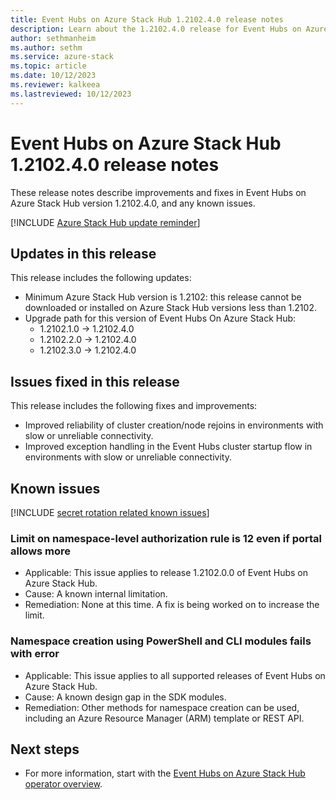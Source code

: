 ```yaml
---
title: Event Hubs on Azure Stack Hub 1.2102.4.0 release notes 
description: Learn about the 1.2102.4.0 release for Event Hubs on Azure Stack Hub, including bug fixes, features, and how to install the update.
author: sethmanheim
ms.author: sethm
ms.service: azure-stack
ms.topic: article
ms.date: 10/12/2023
ms.reviewer: kalkeea
ms.lastreviewed: 10/12/2023
---
```


# Event Hubs on Azure Stack Hub 1.2102.4.0 release notes

These release notes describe improvements and fixes in Event Hubs on Azure Stack Hub version 1.2102.4.0, and any known issues.

[!INCLUDE [Azure Stack Hub update reminder](../includes/event-hubs-hub-update-banner.md)]

## Updates in this release

This release includes the following updates:

- Minimum Azure Stack Hub version is 1.2102: this release cannot be downloaded or installed on Azure Stack Hub versions less than 1.2102.
- Upgrade path for this version of Event Hubs On Azure Stack Hub:
  - 1.2102.1.0 -> 1.2102.4.0
  - 1.2102.2.0 -> 1.2102.4.0
  - 1.2102.3.0 -> 1.2102.4.0

## Issues fixed in this release

This release includes the following fixes and improvements:

- Improved reliability of cluster creation/node rejoins in environments with slow or unreliable connectivity.
- Improved exception handling in the Event Hubs cluster startup flow in environments with slow or unreliable connectivity.

## Known issues

[!INCLUDE [secret rotation related known issues](../includes/event-hubs-secret-rotation-related-known-issues.md)]

### Limit on namespace-level authorization rule is 12 even if portal allows more  

- Applicable: This issue applies to release 1.2102.0.0 of Event Hubs on Azure Stack Hub.
- Cause: A known internal limitation.
- Remediation: None at this time. A fix is being worked on to increase the limit.

### Namespace creation using PowerShell and CLI modules fails with error

- Applicable: This issue applies to all supported releases of Event Hubs on Azure Stack Hub.
- Cause: A known design gap in the SDK modules.
- Remediation: Other methods for namespace creation can be used, including an Azure Resource Manager (ARM) template or REST API.

## Next steps

- For more information, start with the [Event Hubs on Azure Stack Hub operator overview](event-hubs-rp-overview.md).
